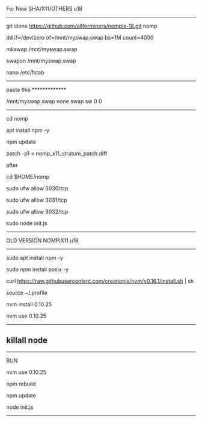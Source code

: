 For New SHA/X11/OTHERS u18
______________________________________________________

git clone https://github.com/allforminers/nompix-18.git nomp

dd if=/dev/zero of=/mnt/myswap.swap bs=1M count=4000

mkswap /mnt/myswap.swap

swapon /mnt/myswap.swap

nano /etc/fstab

______________________________________________________


paste this *************

/mnt/myswap.swap none swap sw 0 0

______________________________________________________


cd nomp

apt install npm -y

npm update

patch -p1 < nomp_x11_stratum_patch.diff

after

cd $HOME/nomp

sudo ufw allow 3030/tcp

sudo ufw allow 3031/tcp

sudo ufw allow 3032/tcp

sudo node init.js

______________________________________________________

OLD VERSION NOMPIX11 u16
______________________________________________________

sudo apt install npm -y

sudo npm install posix -y

curl https://raw.githubusercontent.com/creationix/nvm/v0.16.1/install.sh | sh

source ~/.profile

nvm install 0.10.25

nvm use 0.10.25

-------------------
killall node
-------------------

______________________________________________________
RUN

nvm use 0.10.25

npm rebuild

npm update

node init.js

______________________________________________________








